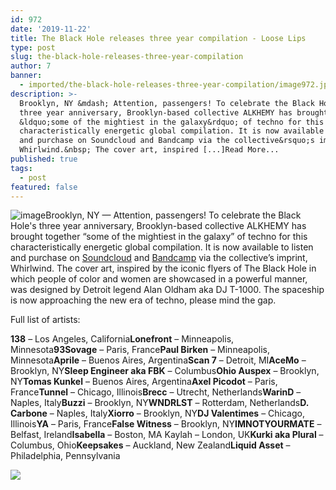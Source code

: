 ```yaml
---
id: 972
date: '2019-11-22'
title: The Black Hole releases three year compilation - Loose Lips
type: post
slug: the-black-hole-releases-three-year-compilation
author: 7
banner:
  - imported/the-black-hole-releases-three-year-compilation/image972.jpeg
description: >-
  Brooklyn, NY &mdash; Attention, passengers! To celebrate the Black Hole&#39;s
  three year anniversary, Brooklyn-based collective ALKHEMY has brought together
  &ldquo;some of the mightiest in the galaxy&rdquo; of techno for this
  characteristically energetic global compilation. It is now available to listen
  and purchase on Soundcloud and Bandcamp via the collective&rsquo;s imprint,
  Whirlwind.&nbsp; The cover art, inspired [...]Read More...
published: true
tags:
  - post
featured: false
---
```

![image](../imported/the-black-hole-releases-three-year-compilation/image972.jpeg)Brooklyn, NY — Attention, passengers! To celebrate the Black Hole's three year anniversary, Brooklyn-based collective ALKHEMY has brought together “some of the mightiest in the galaxy” of techno for this characteristically energetic global compilation. It is now available to listen and purchase on [Soundcloud](https://soundcloud.com/alkhemy666/sets/3-years-of-the-black-hole) and [Bandcamp](https://whirlwindtrax.bandcamp.com/album/3-years-of-the-black-hole-protectors-of-the-galaxy-va) via the collective’s imprint, Whirlwind. The cover art, inspired by the iconic flyers of The Black Hole in which people of color and women are showcased in a powerful manner, was designed by Detroit legend Alan Oldham aka DJ T-1000. The spaceship is now approaching the new era of techno, please mind the gap. 

Full list of artists:

**138** – Los Angeles, California**Lonefront** – Minneapolis, Minnesota**93Sovage** – Paris, France**Paul Birken** – Minneapolis, Minnesota**Aprile** – Buenos Aires, Argentina**Scan 7** – Detroit, MI**AceMo** – Brooklyn, NY**Sleep Engineer aka FBK** – Columbus**Ohio Auspex** – Brooklyn, NY**Tomas Kunkel** – Buenos Aires, Argentina**Axel Picodot** – Paris, France**Tunnel** – Chicago, Illinois**Brecc** – Utrecht, Netherlands**WarinD** – Naples, Italy**Buzzi** – Brooklyn, NY**WNDRLST** – Rotterdam, Netherlands**D. Carbone** – Naples, Italy**Xiorro** – Brooklyn, NY**DJ Valentimes** – Chicago, Illinois**YA** – Paris, France**False Witness** – Brooklyn, NY**IMNOTYOURMATE** – Belfast, Ireland**Isabella** – Boston, MA Kaylah – London, UK**Kurki aka Plural** – Columbus, Ohio**Keepsakes** – Auckland, New Zealand**Liquid Asset** – Philadelphia, Pennsylvania

![](/wp-content/uploads/live/img/wysiwyg/5dd7c7bf5c20b.jpg)